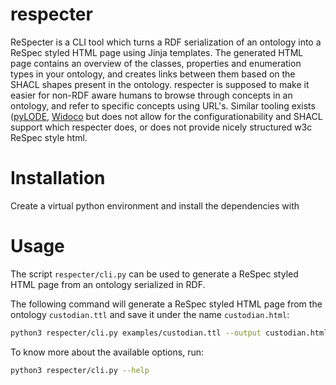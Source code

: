 # respecter
ReSpecter is a CLI tool which turns a RDF serialization of an ontology into a ReSpec styled HTML page using Jinja templates. The generated HTML page contains an overview of the classes, properties and enumeration types in your ontology, and creates links between them based on the SHACL shapes present in the ontology.
respecter is supposed to make it easier for non-RDF aware humans to browse through concepts in an ontology, and refer to specific concepts using URL's. Similar tooling exists ([pyLODE](https://github.com/RDFLib/pyLODE), [Widoco](https://github.com/dgarijo/Widoco) but does not allow for the configurationability and SHACL support which respecter does, or does not provide nicely structured w3c ReSpec style html. 

# Installation

Create a virtual python environment and install the dependencies with 

# Usage

The script `respecter/cli.py` can be used to generate a ReSpec styled HTML page from an ontology serialized in RDF. 

The following command will generate a ReSpec styled HTML page from the ontology `custodian.ttl` and save it under the name `custodian.html`:

```sh
python3 respecter/cli.py examples/custodian.ttl --output custodian.html
```

To know more about the available options, run:

```sh
python3 respecter/cli.py --help
```
